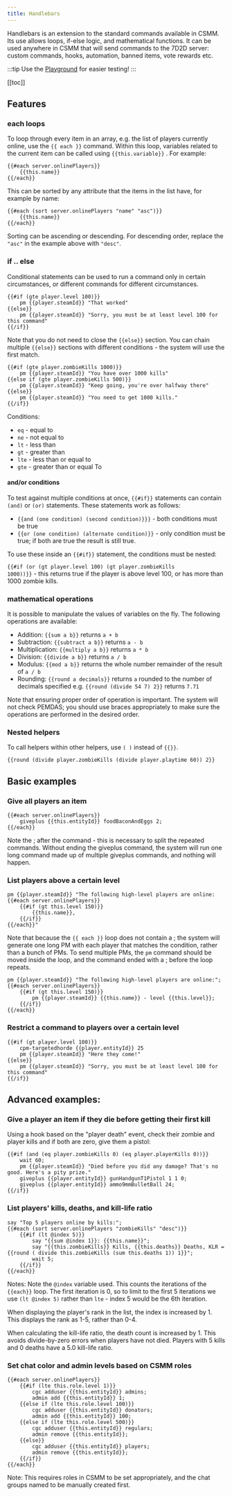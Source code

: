 ```yaml
---
title: Handlebars
---
```


Handlebars is an extension to the standard commands available in CSMM. Its use allows loops, if-else logic, and mathematical functions. It can be used anywhere in CSMM that will send commands to the 7D2D server: custom commands, hooks, automation, banned items, vote rewards etc.

:::tip
Use the [Playground](https://catalysmsservermanager.github.io/custom-commands-playground/) for easier testing!
:::

[[toc]]

## Features

### each loops

To loop through every item in an array, e.g. the list of players currently online, use the <code v-pre>{{ each }}</code> command. Within this loop, variables related to the current item can be called using <code v-pre>{{this.variable}}</code> . For example:

```
{{#each server.onlinePlayers}}
    {{this.name}}
{{/each}}
```

This can be sorted by any attribute that the items in the list have, for example by name:

```
{{#each (sort server.onlinePlayers "name" "asc")}}
    {{this.name}}
{{/each}}
```

Sorting can be ascending or descending. For descending order, replace the `"asc"` in the example above with `"desc"`.

### if .. else

Conditional statements can be used to run a command only in certain circumstances, or different commands for different circumstances.

```
{{#if (gte player.level 100)}}
    pm {{player.steamId}} "That worked"
{{else}}
    pm {{player.steamId}} "Sorry, you must be at least level 100 for this command"
{{/if}}
```

Note that you do not need to close the <code v-pre>{{else}}</code>  section. You can chain multiple <code v-pre>{{else}}</code> sections with different conditions - the system will use the first match.

```
{{#if (gte player.zombieKills 1000)}}
    pm {{player.steamId}} "You have over 1000 kills"
{{else if (gte player.zombieKills 500)}}
    pm {{player.steamId}} "Keep going, you're over halfway there"
{{else}}
    pm {{player.steamId}} "You need to get 1000 kills."
{{/if}}
```

Conditions:
* `eq` - equal to
* `ne` - not equal to
* `lt` - less than
* `gt` - greater than
* `lte` - less than or equal to
* `gte` - greater than or equal To

#### and/or conditions

To test against multiple conditions at once, <code v-pre>{{#if}}</code> statements can contain `(and)` or `(or)` statements. These statements work as follows:

- <code v-pre>{{and (one condition) (second condition)}}}</code> - both conditions must be true
- <code v-pre>{{or (one condition) (alternate condition)}}</code> - only condition must be true; if both are true the result is still true.

To use these inside an <code v-pre>{{#if}}</code>  statement, the conditions must be nested:

<code v-pre>{{#if (or (gt player.level 100) (gt player.zombieKills 1000))}}</code> - this returns true if the player is above level 100, or has more than 1000 zombie kills.

### mathematical operations

It is possible to manipulate the values of variables on the fly. The following operations are available:

* Addition: <code v-pre>{{sum a b}}</code>  returns `a + b`
* Subtraction: <code v-pre>{{subtract a b}}</code>  returns `a - b`
* Multiplication: <code v-pre>{{multiply a b}}</code>  returns `a * b`
* Division: <code v-pre>{{divide a b}}</code>  returns `a / b`
* Modulus: <code v-pre>{{mod a b}}</code>  returns the whole number remainder of the result of `a / b`
* Rounding: <code v-pre>{{round a decimals}}</code>  returns `a` rounded to the number of decimals specified e.g. <code v-pre>{{round (divide 54 7) 2}}</code>  returns `7.71`

Note that ensuring proper order of operation is important. The system will not check PEMDAS; you should use braces appropriately to make sure the operations are performed in the desired order.

### Nested helpers

To call helpers within other helpers, use `( )` instead of `{{}}`.

```
{{round (divide player.zombieKills (divide player.playtime 60)) 2}}
```

## Basic examples

### Give all players an item

```
{{#each server.onlinePlayers}}
    giveplus {{this.entityId}} foodBaconAndEggs 2;
{{/each}}
```

Note the ; after the command - this is necessary to split the repeated commands. Without ending the giveplus command, the system will run one long command made up of multiple giveplus commands, and nothing will happen.

### List players above a certain level

```
pm {{player.steamId}} "The following high-level players are online:
{{#each server.onlinePlayers}}
    {{#if (gt this.level 150)}}
        {{this.name}}, 
    {{/if}}
{{/each}}"
```

Note that because the <code v-pre>{{ each }}</code> loop does not contain a ; the system will generate one long PM with each player that matches the condition, rather than a bunch of PMs. To send multiple PMs, the `pm` command should be moved inside the loop, and the command ended with a ; before the loop repeats.

```
pm {{player.steamId}} "The following high-level players are online:";
{{#each server.onlinePlayers}}
    {{#if (gt this.level 150)}}
        pm {{player.steamId}} {{this.name}} - level {{this.level}};
    {{/if}}
{{/each}}
```

### Restrict a command to players over a certain level

```
{{#if (gt player.level 100)}}
    cpm-targetedhorde {{player.entityId}} 25
    pm {{player.steamId}} "Here they come!"
{{else}}
    pm {{player.steamId}} "Sorry, you must be at least level 100 for this command"
{{/if}}
```

## Advanced examples:

### Give a player an item if they die before getting their first kill

Using a hook based on the "player death" event, check their zombie and player kills and if both are zero, give them a pistol:

```
{{#if (and (eq player.zombieKills 0) (eq player.playerKills 0))}}
    wait 60;
    pm {{player.steamId}} "Died before you did any damage? That's no good. Here's a pity prize."
    giveplus {{player.entityId}} gunHandgunT1Pistol 1 1 0;
    giveplus {{player.entityId}} ammo9mmBulletBall 24;
{{/if}}
```

### List players' kills, deaths, and kill-life ratio

```
say "Top 5 players online by kills:";
{{#each (sort server.onlinePlayers "zombieKills" "desc")}}
    {{#if (lt @index 5)}}
        say "{{sum @index 1}}: {{this.name}}";
        say "{{this.zombieKills}} Kills, {{this.deaths}} Deaths, KLR = {{round ( divide this.zombieKills (sum this.deaths 1)) 1}}";
        wait 5;
    {{/if}}
{{/each}}
```

Notes:
Note the `@index` variable used. This counts the iterations of the <code v-pre>{{each}}</code> loop. The first iteration is 0, so to limit to the first 5 iterations we use `(lt @index 5)` rather than `lte` - index 5 would be the 6th iteration.

When displaying the player's rank in the list, the index is increased by 1. This displays the rank as 1-5, rather than 0-4.

When calculating the kill-life ratio, the death count is increased by 1. This avoids divide-by-zero errors when players have not died. Players with 5 kills and 0 deaths have a 5.0 kill-life ratio.

### Set chat color and admin levels based on CSMM roles

```
{{#each server.onlinePlayers}}
    {{#if (lte this.role.level 1)}}
        cgc adduser {{this.entityId}} admins;
        admin add {{this.entityId}} 1;
    {{else if (lte this.role.level 100)}}
        cgc adduser {{this.entityId}} donators;
        admin add {{this.entityId}} 100;
    {{else if (lte this.role.level 500)}}
        cgc adduser {{this.entityId}} regulars;
        admin remove {{this.entityId}};
    {{else}}
        cgc adduser {{this.entityId}} players;
        admin remove {{this.entityId}};
    {{/if}}
{{/each}}
```

Note: This requires roles in CSMM to be set appropriately, and the chat groups named to be manually created first.
